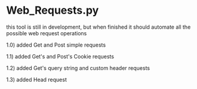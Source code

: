 # Web_Requests.py

this tool is still in development, but when finished it should automate all the possible web request operations

1.0) added Get and Post simple requests

1.1) added Get's and Post's Cookie requests

1.2) added Get's query string and custom header requests

1.3) added Head request
